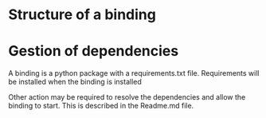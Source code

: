 # Structure of a binding

# Gestion of dependencies
A binding is a python package with a requirements.txt file.
Requirements will be installed when the binding is installed

Other action may be required to resolve the dependencies and allow the binding to start. This is described
in the Readme.md file.